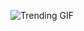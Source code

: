 
<!-- GIF_SECTION -->
![Trending GIF](https://media4.giphy.com/media/v1.Y2lkPThiYjIxNzcyaWxrZGFpMXllejcxZmRmeWwwZ24xbmI1bmwwZmY4NTI5N3hwY2E1dSZlcD12MV9naWZzX3NlYXJjaCZjdD1n/L1R1tvI9svkIWwpVYr/giphy.gif)
<!-- END_GIF_SECTION -->
